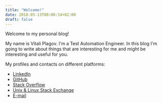 ```yaml
---
title: "Welcome!"
date: 2018-05-13T00:08:14+02:00
draft: false
---
```

Welcome to my personal blog!
<!--more-->

My name is Vitali Plagov. I'm a Test Automation Engineer.
In this blog I'm going to write about things that are interesting for me and might be interesting and useful for you.

My profiles and contacts on different platforms:

* [LinkedIn](https://www.linkedin.com/in/plagov/)
* [GitHub](https://www.github.com/plagov/)
* [Stack Overflow](https://stackoverflow.com/users/6934058/vitalii-plagov)
* [Unix & Linux Stack Exchange](https://unix.stackexchange.com/users/203830/vitalii-plagov)
* [E-mail](vitalii.plagov@gmail.com)
